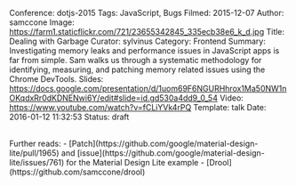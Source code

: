 Conference: dotjs-2015
Tags: JavaScript, Bugs
Filmed: 2015-12-07
Author: samccone
Image: https://farm1.staticflickr.com/721/23655342845_335ecb38e6_k_d.jpg
Title: Dealing with Garbage
Curator: sylvinus
Category: Frontend
Summary: Investigating memory leaks and performance issues in JavaScript apps is far from simple. Sam walks us through a systematic methodology for identifying, measuring, and patching memory related issues using the Chrome DevTools.
Slides: https://docs.google.com/presentation/d/1uom69F6NGURHhrox1Ma50NW1nOKqdxRr0dKDNENwi6Y/edit#slide=id.gd530a4dd9_0_54
Video: https://www.youtube.com/watch?v=fCLiYVk4rPQ
Template: talk
Date: 2016-01-12 11:32:53
Status: draft

<br/>
Further reads:
- [Patch](https://github.com/google/material-design-lite/pull/1965) and [issue](https://github.com/google/material-design-lite/issues/761) for the Material Design Lite example
- [Drool](https://github.com/samccone/drool)
